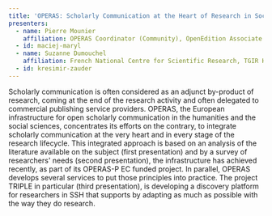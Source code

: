 ```yaml
---
title: 'OPERAS: Scholarly Communication at the Heart of Research in Social Sciences and Humanities'
presenters:
  - name: Pierre Mounier
    affiliation: OPERAS Coordinator (Community), OpenEdition Associate Director, DOAB Co-Director
  - id: maciej-maryl
  - name: Suzanne Dumouchel
    affiliation: French National Centre for Scientific Research, TGIR Huma-Num
  - id: kresimir-zauder
---
```


Scholarly communication is often considered as an adjunct by-product of research, coming at the end of the research activity and often delegated to commercial publishing service providers. OPERAS, the European infrastructure for open scholarly communication in the humanities and the social sciences, concentrates its efforts on the contrary, to integrate scholarly communication at the very heart and in every stage of the research lifecycle. This integrated approach is based on an analysis of the literature available on the subject (first presentation) and by a survey of researchers' needs (second presentation), the infrastructure has achieved recently, as part of its OPERAS-P EC funded project. In parallel, OPERAS develops several services to put those principles into practice. The project TRIPLE in particular (third presentation), is developing a discovery platform for researchers in SSH that supports by adapting as much as possible with the way they do research.

